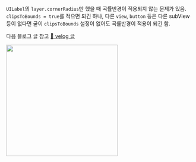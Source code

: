 `UILabel`의 `layer.cornerRadius`만 했을 때 곡률반경이 적용되지 않는 문제가 있음.
`clipsToBounds = true`를 적으면 되긴 하나, 다른 `view`, `button` 등은 다른 subView 등이 없다면 굳이 `clipsToBounds` 설정이 없어도 곡률반경이 적용이 되긴 함.

다음 블로그 글 참고
[🔗 velog 글](https://velog.io/@mskim98/UIKit-UILabel%EC%9D%98-backgroundColor%EB%8A%94-%EC%95%BD%EA%B0%84-%EB%8B%A4%EB%A5%B4%EB%8B%A4)

<image src="https://github.com/user-attachments/assets/67bb95c3-b690-429f-81b9-3a30f7ef57d4" width=300>
